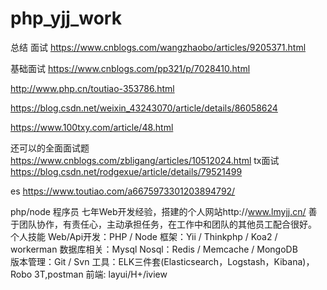# php_yjj_work

总结
面试
https://www.cnblogs.com/wangzhaobo/articles/9205371.html

基础面试
https://www.cnblogs.com/pp321/p/7028410.html

http://www.php.cn/toutiao-353786.html

https://blog.csdn.net/weixin_43243070/article/details/86058624

https://www.100txy.com/article/48.html

还可以的全面面试题
https://www.cnblogs.com/zbligang/articles/10512024.html
tx面试
https://blog.csdn.net/rodgexue/article/details/79521499

es
https://www.toutiao.com/a6675973301203894792/

php/node 程序员 七年Web开发经验，搭建的个人网站http://www.lmyjj.cn/
善于团队协作，有责任心，主动承担任务，在工作中和团队的其他员工配合很好。
个人技能
Web/Api开发：PHP / Node 
框架：Yii / Thinkphp / Koa2 / workerman
数据库相关：Mysql
Nosql：Redis / Memcache / MongoDB   
版本管理：Git / Svn
工具：ELK三件套(Elasticsearch，Logstash，Kibana)，Robo 3T,postman
前端: layui/H+/iview
